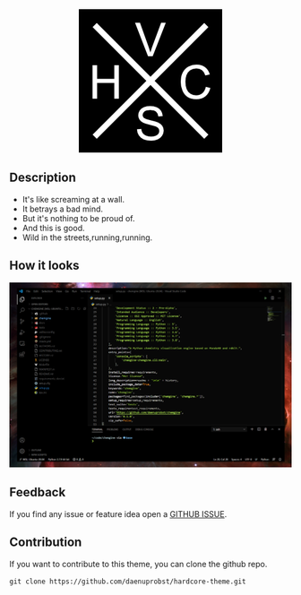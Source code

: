 <div align="center">
<img src="https://raw.githubusercontent.com/daenuprobst/hardcore-theme/main/assets/icon.png" width="256">
</div>

## Description

 * It's like screaming at a wall.
 * It betrays a bad mind.
 * But it's nothing to be proud of.
 * And this is good.
 * Wild in the streets,running,running.

## How it looks

<div align="center">
  <img src="https://raw.githubusercontent.com/daenuprobst/hardcore-theme/main/assets/screenshot.png">
</div>

## Feedback

If you find any issue or feature idea open a [GITHUB ISSUE](https://github.com/daenuprobst/hardcore-theme/issues).

## Contribution

If you want to contribute to this theme, you can clone the github repo.

```shell
git clone https://github.com/daenuprobst/hardcore-theme.git
```






